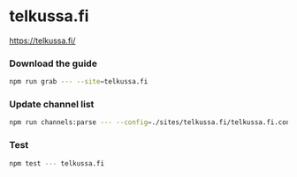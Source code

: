 # telkussa.fi

https://telkussa.fi/

### Download the guide

```sh
npm run grab --- --site=telkussa.fi
```

### Update channel list

```sh
npm run channels:parse --- --config=./sites/telkussa.fi/telkussa.fi.config.js --output=./sites/telkussa.fi/telkussa.fi.channels.xml
```

### Test

```sh
npm test --- telkussa.fi
```
